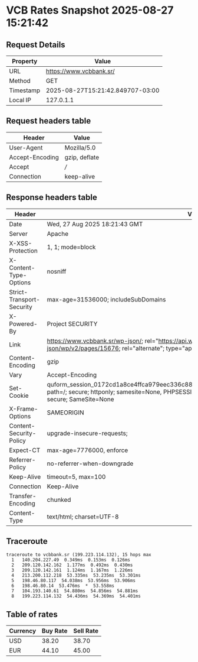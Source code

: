 # VCB Rates Snapshot 2025-08-27 15:21:42
## Request Details

| Property | Value |
|----------|-------|
| URL | https://www.vcbbank.sr/ |
| Method | GET |
| Timestamp | 2025-08-27T15:21:42.849707-03:00 |
| Local IP | 127.0.1.1 |
    
## Request headers table

| Header | Value |
|--------|-------|
| User-Agent | Mozilla/5.0 |
| Accept-Encoding | gzip, deflate |
| Accept | */* |
| Connection | keep-alive |

    
## Response headers table
| Header | Value |
|--------|-------|
| Date | Wed, 27 Aug 2025 18:21:43 GMT |
| Server | Apache |
| X-XSS-Protection | 1, 1; mode=block |
| X-Content-Type-Options | nosniff |
| Strict-Transport-Security | max-age=31536000; includeSubDomains |
| X-Powered-By | Project SECURITY |
| Link | <https://www.vcbbank.sr/wp-json/>; rel="https://api.w.org/", <https://www.vcbbank.sr/wp-json/wp/v2/pages/15676>; rel="alternate"; type="application/json", <https://www.vcbbank.sr/>; rel=shortlink |
| Content-Encoding | gzip |
| Vary | Accept-Encoding |
| Set-Cookie | quform_session_0172cd1a8ce4ffca979eec336c8836d5=7lrLUlBsiqCakidfxPpEEAn5R8urcCEYJvScyzLK; path=/; secure; httponly; samesite=None, PHPSESSID=647a72b3d41157e34dd9bfe3f69bfb12; path=/; secure; SameSite=None |
| X-Frame-Options | SAMEORIGIN |
| Content-Security-Policy | upgrade-insecure-requests; |
| Expect-CT | max-age=7776000, enforce |
| Referrer-Policy | no-referrer-when-downgrade |
| Keep-Alive | timeout=5, max=100 |
| Connection | Keep-Alive |
| Transfer-Encoding | chunked |
| Content-Type | text/html; charset=UTF-8 |

## Traceroute 

```
traceroute to vcbbank.sr (199.223.114.132), 15 hops max
  1   140.204.227.49  0.349ms  0.153ms  0.126ms 
  2   209.120.142.162  1.177ms  0.492ms  0.430ms 
  3   209.120.142.161  1.124ms  1.167ms  1.226ms 
  4   213.200.112.218  53.335ms  53.235ms  53.301ms 
  5   198.46.80.117  54.038ms  53.956ms  53.906ms 
  6   198.46.80.14  53.476ms  *  53.558ms 
  7   104.193.140.61  54.880ms  54.856ms  54.881ms 
  8   199.223.114.132  54.436ms  54.369ms  54.401ms 

```


## Table of rates

| Currency | Buy Rate | Sell Rate |
|----------|----------|-----------|
| USD | 38.20 | 38.70 |
| EUR | 44.10 | 45.00 |
